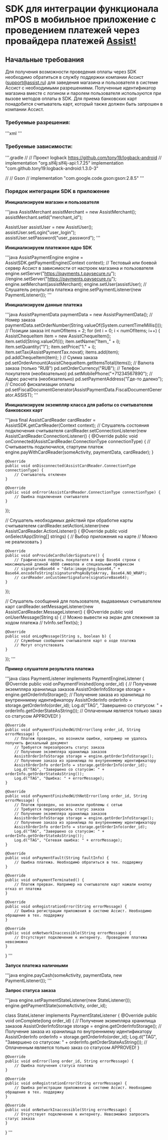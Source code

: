 # SDK для интеграции функционала mPOS в мобильное приложение с проведением платежей через провайдера платежей [Assist!](https://www.assist.ru/)

## Начальные требования
Для получения возможности проведения оплаты через SDK необходимо обратиться в службу поддержки компании Ассист (support@assist.ru) для заведения магазина и пользователя в системе Ассист с необходимыми разрешениями.
Полученные идентификатор магазина вместе с логином и паролем пользователя используются при вызове методов оплаты в SDK.
Для приема банковских карт понадобится считыватель карт, который также должен быть запрошен в компании Ассист.

### Требуемые разрешения:
'''xml
<uses-permission android:name="android.permission.INTERNET" />
<uses-permission android:name="android.permission.ACCESS_NETWORK_STATE" />
<uses-permission android:name="android.permission.ACCESS_WIFI_STATE" />
<uses-permission android:name="android.permission.BLUETOOTH" />
<uses-permission android:name="android.permission.BLUETOOTH_ADMIN" />
<uses-permission android:name="android.permission.ACCESS_COARSE_LOCATION" />
<uses-permission android:name="android.permission.WAKE_LOCK" />
<uses-permission android:name="android.permission.RECEIVE_BOOT_COMPLETED"/>
'''

### Требуемые зависимости:
'''.gradle
//
// Проект logback https://github.com/tony19/logback-android
//
implementation "org.slf4j:slf4j-api:1.7.25"
implementation "com.github.tony19:logback-android:1.3.0-3"

//
// Gson
//
implementation "com.google.code.gson:gson:2.8.5"
'''

### Порядок интеграции SDK в приложение

**Инициализируем магазин и пользователя**

'''java
AssistMerchant assistMerchant = new AssistMerchant();
assistMerchant.setId("merchant_id");

AssistUser assistUser = new AssistUser();
assistUser.setLogin("user_login");
assistUser.setPassword("user_password");
'''

**Инициализируем платежное ядро SDK**

'''java
AssistPaymentEngine engine = AssistSDK.getPaymentEngine(Context context);
// Тестовый или боевой сервер Ассист в зависимости от настроек магазина и пользователя
engine.setServer("https://payments.t.paysecure.ru");
//engine.setServer("https://payments.paysecure.ru");
engine.setMerchant(assistMerchant);
engine.setUser(assistUser);
// Слушатель результата платежа
engine.setPaymentListener(new PaymentListener());
'''

**Инициализируем данные платежа**

'''java
AssistPaymentData paymentData = new AssistPaymentData(); 
// Номер заказа
paymentData.setOrderNumber(String.valueOf(System.currentTimeMillis()));
// Позиции заказа
int numOfItems = 2;
for (int i = 0; i < numOfItems; i++) {
    AssistChequeItem item = new AssistChequeItem();
    item.setId(String.valueOf(i));
    item.setName("Item_" + i);
    item.setQuantity("1");
    item.setPrice("1." + i);
    item.setTax(AssistPaymentTax.novat);
    items.add(item);
    pd.addChequeItem(item);
}
// Сумма заказа
pd.setOrderAmount(AssistChequeItem.getItemsTotal(items));
// Валюта заказа (только "RUB")
pd.setOrderCurrency("RUB");
// Телефон покупателя (необязательно)
pd.setMobilePhone("+71234567890");
// Адрес расчета (необязательно)
pd.setPaymentAddress("Где-то далеко");
// Способ фискализации оплаты
pd.setFiscalDocumentGenerator(AssistPaymentData.FiscalDocumentGenerator.ASSIST);
'''

**Инициализируем экземпляр класса для работы со считывателем банковских карт**

'''java
final AssistCardReader cardReader = AssistSDK.getCartReader(Context context);
// Слушатель состояния подключения считывателя
cardReader.setConnectionListener(new AssistCardReader.ConnectionListener() {
    @Override
    public void onConnected(AssistCardReader.ConnectionType connectionType) {
        // Считываетль подключился, стартуем платеж
        engine.payWithCardReader(someActivity, paymentData, cardReader);
    }

    @Override
    public void onDisconnected(AssistCardReader.ConnectionType connectionType) {
        // Считыватель отключен
    }

    @Override
    public void onError(AssistCardReader.ConnectionType connectionType) {
        // Ошибка подключения считывателя
    }
});

// Слушатель необходимых действий при обработке карты считывателем
cardReader.setActionListener(new AssistCardReader.ActionListener() {
    @Override
    public void onSelectApp(String[] strings) {
        // Выбор приложения на карте
        // Можно не реализовать
    }

    @Override
    public void onProvideCardholderSignature() {
        // Графическая подпись покупателя в виде Base64 строки с максимальной длиной 4000 символов и специальным префиксом
        // signatureBase64 = "data:image/png;base64," + Base64.encodeToString(signaturePngAsByteArray, Base64.NO_WRAP);
        // cardReader.onCustomerSignature(signatureBase64);
    }
});

// Слушатель сообщений для пользователя, выдаваемых считывателем карт
cardReader.setMessageListener(new AssistCardReader.MessageListener() {
    @Override
    public void onUserMessage(String s) {
        // Можно вывести на экран для слежения за ходом платежа
        // tvInfo.setText(s);
    }

    @Override
    public void onLogMessage(String s, boolean b) {
        // Служебные сообщения считывателя карт о ходе платежа
        // Могут отсутствовать
    }
});
'''

**Пример слушателя результата платежа**

'''java
class PaymentListener implements PaymentEngineListener {
    @Override
    public void onPaymentFinished(long order_id) {
        // Получение экземпляра хранилища заказов
        AssistOrderInfoStorage storage = engine.getOrderInfoStorage();
        // Получение заказа из хранилища по внутреннмему идентификатору
        AssistOrderInfo orderInfo = storage.getOrderInfo(order_id);
        Log.d("TAG", "Завершено со статусом: " + orderInfo.getOrderStateAsString());
        // Оплаченным является только заказ со статусом APPROVED!
    }

    @Override
    public void onPaymentFinishedWithError(long order_id, String errorMessage) {
        // Платеж проведен, но возникли ошибки, например не удалось получить фискальный документ
        // Требуется перезапросить статус заказа
        // Получение экземпляра хранилища заказов
        AssistOrderInfoStorage storage = engine.getOrderInfoStorage();
        // Получение заказа из хранилища по внутреннмему идентификатору
        AssistOrderInfo orderInfo = storage.getOrderInfo(order_id);
        Log.d("TAG", "Завершено со статусом: " + orderInfo.getOrderStateAsString());
        Log.d("TAG", "Ошибка: " + errorMessage);
    }

    @Override
    public void onPaymentFinishedWithNetError(long order_id, String errorMessage) {
        // Платеж проведен, но возникли проблемы с сетью
        // Требуется перезапросить статус заказа
        // Получение экземпляра хранилища заказов
        AssistOrderInfoStorage storage = engine.getOrderInfoStorage();
        // Получение заказа из хранилища по внутреннмему идентификатору
        AssistOrderInfo orderInfo = storage.getOrderInfo(order_id);
        Log.d("TAG", "Завершено со статусом: " + orderInfo.getOrderStateAsString());
        Log.d("TAG", "Сетевая ошибка: " + errorMessage);
    }

    @Override
    public void onPaymentFault(String faultInfo) {
        // Ошибка платежа. Необходимо обратиться в тех. поддержку
    }

    @Override
    public void onPaymentTerminated() {
        // Платеж прерван. Например на считывателе карт нажали кнопку отказ от платежа
    }

    @Override
    public void onRegistrationError(String errorMessage) {
        // Ошибка регистрации приложения в системе Ассист. Необходимо обращение в тех. поддержку
    }

    @Override
    public void onNetworkInaccessible(String errorMessage) {
        // Отсутствует подключение к интернету.  Проведение платежа невозможно
    }
}
'''

**Запуск платежа наличными**

'''java
engine.payCash(someActivity, paymentData, new PaymentListener());
'''

**Запрос статуса заказа**

'''java
engine.setPaymentStateListener(new StateListener());
engine.getPaymentState(someActivity, order_id);

class StateListener implements PaymentStateListener {
    @Override
    public void onComplete(long order_id) {
        // Получение экземпляра хранилища заказов
        AssistOrderInfoStorage storage = engine.getOrderInfoStorage();
        // Получение заказа из хранилища по внутреннмему идентификатору
        AssistOrderInfo orderInfo = storage.getOrderInfo(order_id);
        Log.d("TAG", "Завершено со статусом: " + orderInfo.getOrderStateAsString());
        // Оплаченным является только заказ со статусом APPROVED!
    }

    @Override
    public void onError(long order_id, String errorMessage) {
        // Ошибка получения статуса платежа
    }

    @Override
    public void onRegistrationError(String errorMessage) {
        // Ошибка регистрации приложения в системе Ассист. Необходимо обращение в тех. поддержку
    }

    @Override
    public void onNetworkInaccessible(String errorMessage) {
        // Отсутствует подключение к интернету. Невозможно запросить статус заказа
    }
}
'''
